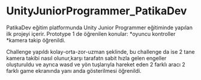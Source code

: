 # UnityJuniorProgrammer_PatikaDev
PatikaDev eğitim platformunda Unity Junior Programmer eğitiminde yapılan ilk projeyi içerir.
Prototype 1 de öğrenilen konular:
  *oyuncu kontroller 
  *kamera takip öğrenildi. 

Challenge yapıldı kolay-orta-zor-uzman şeklinde, bu challenge da ise 2 tane kamera takibi nasıl olunur,karşı tarafatn sabit hızla gelen engeller oluşturuldu ve ayrıca wasd ve yön tuşlarıyla hareket eden 2 farklı aracı 2 farklı game ekranında yanı anda gösterilmesi öğrenildi.
